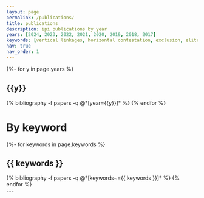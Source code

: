 ```yaml
---
layout: page
permalink: /publications/
title: publications
description: ipi publications by year
years: [2024, 2023, 2022, 2021, 2020, 2019, 2018, 2017]
keywords: [vertical linkages, horizontal contestation, exclusion, elite connections, methods]
nav: true
nav_order: 1
---
```


<!-- _pages/publications.md -->
<div class="publications">

{%- for y in page.years %}
  <h2 class="year">{{y}}</h2>
  {% bibliography -f papers -q @*[year={{y}}]* %}
{% endfor %}

</div>

# By keyword


<!-- _pages/publications.md -->
<div class="publications">

{%- for keywords in page.keywords %}
  <h2 class="keywords">{{ keywords }}</h2>
  {% bibliography -f papers -q @*[keywords~={{ keywords }}]* %}
{% endfor %}

</div>
---
